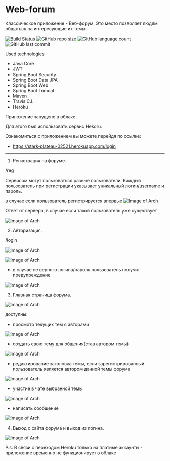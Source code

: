 # Web-forum

Классическое приложение - Веб-форум. 
Это место позволяет людям общаться на интересующие их темы.

[![Build Status](https://app.travis-ci.com/Halsyon/web-forum/.svg?branch=main)](https://app.travis-ci.com/Halsyon/web-forum/)
![GitHub repo size](https://img.shields.io/github/repo-size/Halsyon/web-forum/)
![GitHub language count](https://img.shields.io/github/languages/count/Halsyon/web-forum/?logo=github)
![GitHub last commit](https://img.shields.io/github/last-commit/Halsyon/web-forum/?logo=github)

Used technologies

- Java Core
- JWT
- Spring Boot Security
- Spring Boot Data JPA
- Spring Boot Web
- Spring Boot Tomcat
- Maven
- Travis C.I.
- Heroku

Приложение запущено в облаке. 

Для этого был использовать сервис Hekoru.

Ознакомиться с приложением вы можете перейдя по ссылке:


 - https://stark-plateau-02521.herokuapp.com/login

______________________________________________

1. Регистрация на форуме.
 
 /reg

Сервисом могут пользоваться разные пользователи.
Каждый пользователь при регистрации указывает уникальный логин/username и пароль.

в случае если пользователь регистрируется впервые
![Image of Arch](https://github.com/Halsyon/web-forum//blob/main/image/Screenshot_1.jpg)

Ответ от сервера, в случае если такой пользователь уже существует

![Image of Arch](https://github.com/Halsyon/web-forum//blob/main/image/Screenshot_2.jpg)

2. Авторизация.

 /login

![Image of Arch](https://github.com/Halsyon/web-forum//blob/main/image/Screenshot_3.jpg)


![Image of Arch](https://github.com/Halsyon/web-forum//blob/main/image/Screenshot_4.jpg)

 - в случае не верного логина/пароля пользователь получит предупреждение

![Image of Arch](https://github.com/Halsyon/web-forum//blob/main/image/Screenshot_9.jpg)

3. Главная страница форума.

![Image of Arch](https://github.com/Halsyon/web-forum//blob/main/image/Screenshot_5.jpg)

доступны:

   - просмотр текущих тем с авторами

![Image of Arch](https://github.com/Halsyon/web-forum//blob/main/image/Screenshot_5.jpg)

   - создать свою тему для общения(став автором темы)

![Image of Arch](https://github.com/Halsyon/web-forum//blob/main/image/Screenshot_10.jpg)

   - редактирование заголовка темы, если зарегистрированный пользователь является автором данной темы форума 

![Image of Arch](https://github.com/Halsyon/web-forum//blob/main/image/Screenshot_11.jpg)

   - участие в чате выбранной темы

![Image of Arch](https://github.com/Halsyon/web-forum//blob/main/image/Screenshot_6.jpg)

   - написать сообщение 

![Image of Arch](https://github.com/Halsyon/web-forum//blob/main/image/Screenshot_7.jpg)


4. Выход с сайта форума и выход из логина.

![Image of Arch](https://github.com/Halsyon/web-forum//blob/main/image/Screenshot_8.jpg)

P.s. В связи с переходом Heroku только на платные аккаунты - приложение временно не функционирует в облаке

